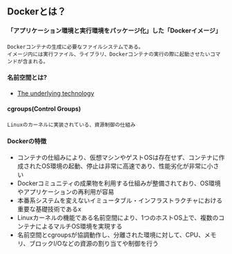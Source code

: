 ## Dockerとは？

#### 「アプリケーション環境と実行環境をパッケージ化」した「Dockerイメージ」
```
Dockerコンテナの生成に必要なファイルシステムである。
イメージ内には実行ファイル、ライブラリ、Dockerコンテナの実行の際に起動させたいコマンドが含まれる。
```

#### 名前空間とは?
- [The underlying technology](https://docs.docker.com/get-started/overview/#the-underlying-technology)

#### cgroups(Control Groups)
```
Linuxのカーネルに実装されている、資源制御の仕組み
```

#### Dockerの特徴
- コンテナの仕組みにより、仮想マシンやゲストOSは存在せず、コンテナに作成されたOS環境の起動、停止は非常に高速であり、性能劣化が非常に小さい
- Dockerコミュニティの成果物を利用する仕組みが整備されており、OS環境やアプリケーションの再利用が容易
- 本番系システムを変えないイミュータブル・インフラストラクチャにおける重要な基礎技術であるx
- Linuxカーネルの機能である名前空間により、1つのホストOS上で、複数のコンテナによるマルチOS環境を実現する
- 名前空間とcgroupsが協調動作し、分離された環境に対して、CPU、メモリ、ブロックI/Oなどの資源の割り当てや制御を行う
